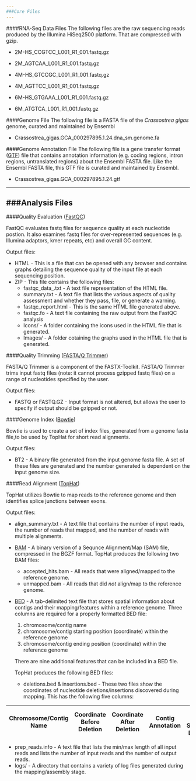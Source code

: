 ```yaml
---
###Core Files
---
```

####RNA-Seq Data Files
The following files are the raw sequencing reads produced by the Illumina HiSeq2500 platform.  That are compressed with gzip.

* 2M-HS_CCGTCC_L001_R1_001.fastq.gz

* 2M_AGTCAA_L001_R1_001.fastq.gz

* 4M-HS_GTCCGC_L001_R1_001.fastq.gz

* 4M_AGTTCC_L001_R1_001.fastq.gz

* 6M-HS_GTGAAA_L001_R1_001.fastq.gz

* 6M_ATGTCA_L001_R1_001.fastq.gz

####Genome File
The following file is a FASTA file of the <em>Crassostrea gigas</em> genome, curated and maintained by Ensembl

* Crassostrea_gigas.GCA_000297895.1.24.dna_sm.genome.fa

####Genome Annotation File
The following file is a gene transfer format ([GTF](http://mblab.wustl.edu/GTF22.html)) file that contains annotation information (e.g. coding regions, intron regions, untranslated regions) about the Ensembl FASTA file.  Like the Ensembl FASTA file, this GTF file is curated and maintained by Ensembl.

* Crassostrea_gigas.GCA_000297895.1.24.gtf

---
###Analysis Files
---

####Quality Evaluation ([FastQC](http://www.bioinformatics.babraham.ac.uk/projects/fastqc/))

FastQC evaluates fastq files for sequence quality at each nucleotide postion. It also examines fastq files for over-represented sequences (e.g. Illumina adaptors, kmer repeats, etc) and overall GC content. 

Output files:

* HTML - This is a file that can be opened with any browser and contains graphs detailing the sequence quality of the input file at each sequencing position.
* ZIP - This file contains the following files:
  - fastqc_data_.txt - A text file representation of the HTML file.
  - summary.txt - A text file that lists the various aspects of quality assessment and whether they pass, file, or generate a warning.
  - fastqc_report.html - This is the same HTML file generated above.
  - fastqc.fo - A text file containing the raw output from the FastQC analysis
  - Icons/ - A folder containing the icons used in the HTML file that is generated.
  - Images/ - A folder cotaining the graphs used in the HTML file that is generated.

####Quality Trimming ([FASTA/Q Trimmer](http://hannonlab.cshl.edu/fastx_toolkit/))

FASTA/Q Trimmer is a component of the FASTX-Toolkit. FASTA/Q Trimmer trims input fastq files (note: it cannot process gzipped fastq files) on a range of nucleotides specified by the user.

Output files:

* FASTQ or FASTQ.GZ - Input format is not altered, but allows the user to specify if output should be gzipped or not.

####Genome Index ([Bowtie](http://bowtie-bio.sourceforge.net/))

Bowtie is used to create a set of index files, generated from a genome fasta file,to be used by TopHat for short read alignments.

Output files:
* BT2 - A binary file generated from the input genome fasta file. A set of these files are generated and the number generated is dependent on the input genome size.

####Read Alignment ([TopHat](http://ccb.jhu.edu/software/tophat/index.shtml))

TopHat utilizes Bowtie to map reads to the reference genome and then identifies splice junctions between exons.

Output files:
* align_summary.txt - A text file that contains the number of input reads, the number of reads that mapped, and the number of reads with multiple alignments.
* [BAM](http://samtools.github.io/hts-specs/SAMv1.pdf) - A binary version of a Sequnce Alignment/Map (SAM) file, compressed in the BGZF format. TopHat produces the following two BAM files:
  - accepted_hits.bam - All reads that were aligned/mapped to the reference genome.
  - unmapped.bam - All reads that did <em>not</em> align/map to the reference genome.
* [BED](genome.ucsc.edu/FAQ/FAQformat.html#format1) - A tab-delimited text file that stores spatial information about contigs and their mapping/features within a reference genome. Three columns are required for a properly formatted BED file:
  1. chromosome/contig name
  2. chromosome/contig starting position  (coordinate) within the reference genome
  3. chromosome/contig ending position (coordinate) within the reference genome 

  There are nine additional features that can be included in a BED file. 
  
  TopHat produces the following BED files:
  - deletions.bed & insertions.bed - These two files show the coordinates of nucleotide deletions/insertions discovered during mapping. This has the following five columns:
  
|Chromosome/Contig Name|Coordinate Before Deletion|Coordinate After Deletion|Contig Annotation|No. Reads Spanning Deletion|
|----------------------|--------------------------|-------------------------|-----------------|------------------|

* prep_reads.info - A text file that lists the min/max length of all input reads and lists the number of input reads and the number of output reads.
* logs/ - A directory that contains a variety of log files generated during the mapping/assembly stage.
